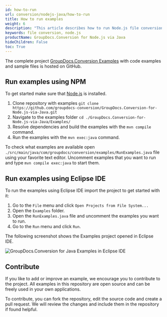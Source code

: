 ```yaml
---
id: how-to-run
url: conversion/nodejs-java/how-to-run
title: How to run examples
weight: 6
description: "This article describes how to run Node.js file conversion API code examples."
keywords: file conversion, node.js
productName: GroupDocs.Conversion for Node.js via Java
hideChildren: False
toc: True
---
```

The complete project [GroupDocs.Conversion Examples](https://github.com/groupdocs-conversion/GroupDocs.Conversion-for-Node.js-via-Java) with code examples and sample files is hosted on GitHub.


## Run examples using NPM

To get started make sure that [Node.js](https://nodejs.org) is installed.

1. Clone repository with examples `git clone https://github.com/groupdocs-conversion/GroupDocs.Conversion-for-Node.js-via-Java.git`
2. Navigate to the examples folder `cd ./GroupDocs.Conversion-for-Node.js-via-Java/Examples/`
3. Resolve dependencies and build the examples with the `mvn compile` command.
4. Run the examples with the `mvn exec:java` command.

To check what examples are available open `./src/main/java/com/groupdocs/conversion/examples/RunExamples.java` file using your favorite text editor. Uncomment examples that you want to run and type `mvn compile exec:java` to start them.

## Run examples using Eclipse IDE

To run the examples using Eclipse IDE import the project to get started with it:

1. Go to the `File` menu and click `Open Projects from File System...`
2. Open the `Examples` folder.
3. Open the `RunExamples.java` file and uncomment the examples you want to run.
4. Go to the `Run` menu and click `Run`.

The following screenshot shows the Examples project opened in Eclipse IDE.

![GroupDocs.Conversion for Java Examples in Eclipse IDE](/conversion/java/images/how-to-run_1.png)


## Contribute

If you like to add or improve an example, we encourage you to contribute to the project. All examples in this repository are open source and can be freely used in your own applications.

To contribute, you can fork the repository, edit the source code and create a pull request. We will review the changes and include them in the repository if found helpful.
